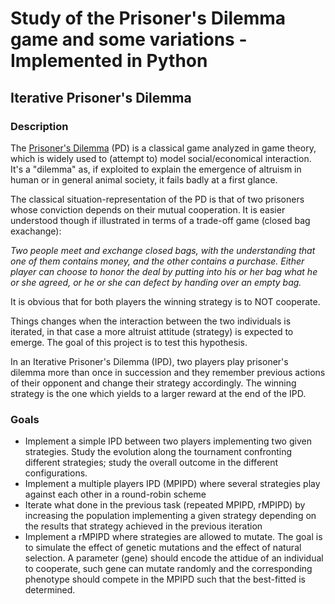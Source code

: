 # Study of the  Prisoner's Dilemma game and some variations - Implemented in Python
## Iterative Prisoner's Dilemma

### Description

The [Prisoner's Dilemma](https://en.wikipedia.org/wiki/Prisoner%27s_dilemma) (PD) is a classical game analyzed in game theory, which is widely used to (attempt to) model social/economical interaction. It's a "dilemma" as, if exploited to explain the emergence of altruism in human or in general animal society, it fails badly at a first glance.

The classical situation-representation of the PD is that of two prisoners whose conviction depends on their mutual cooperation. It is easier understood though if illustrated in terms of a trade-off game (closed bag exachange):

*Two people meet and exchange closed bags, with the understanding that one of them contains money, and the other contains a purchase. Either player can choose to honor the deal by putting into his or her bag what he or she agreed, or he or she can defect by handing over an empty bag.*

It is obvious that for both players the winning strategy is to NOT cooperate.

Things changes when the interaction between the two individuals is iterated, in that case a more altruist attitude (strategy) is expected to emerge. The goal of this project is to test this hypothesis.

In an Iterative Prisoner's Dilemma (IPD), two players play prisoner's dilemma more than once in succession and they remember previous actions of their opponent and change their strategy accordingly. The winning strategy is the one which yields to a larger reward at the end of the IPD.

### Goals

* Implement a simple IPD between two players implementing two given strategies. Study the evolution along the tournament confronting different strategies; study the overall outcome in the different configurations. 
* Implement a multiple players IPD (MPIPD) where several strategies play against each other in a round-robin scheme
* Iterate what done in the previous task (repeated MPIPD, rMPIPD)  by increasing the population implementing a given strategy depending on the results that strategy achieved in the previous iteration
* Implement a rMPIPD where strategies are allowed to mutate. The goal is to simulate the effect of genetic mutations and the effect of natural selection. A parameter (gene) should encode the attidue of an individual to cooperate, such gene can mutate randomly and the corresponding phenotype should compete in the MPIPD such that the best-fitted is determined.  

